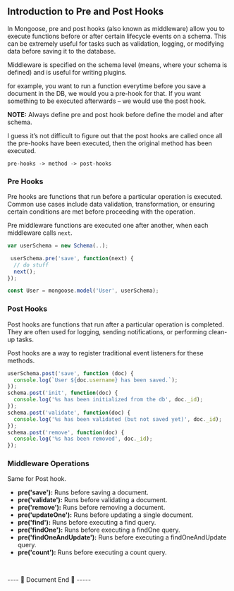 
## Introduction to Pre and Post Hooks

In Mongoose, pre and post hooks (also known as middleware) allow you to execute functions before or after certain lifecycle events on a schema. This can be extremely useful for tasks such as validation, logging, or modifying data before saving it to the database. 

Middleware is specified on the schema level (means, where your schema is defined) and is useful for writing plugins.

for example, you want to run a function everytime before you save a document in the DB, we would you a pre-hook for that. If you want something to be executed afterwards – we would use the post hook.

**NOTE:** Always define pre and post hook before define the model and after schema.

I guess it’s not difficult to figure out that the post hooks are called once all the pre-hooks have been executed, then the original method has been executed.

```
pre-hooks -> method -> post-hooks
```

### Pre Hooks

Pre hooks are functions that run before a particular operation is executed. Common use cases include data validation, transformation, or ensuring certain conditions are met before proceeding with the operation.

Pre middleware functions are executed one after another, when each middleware calls `next`.

```js
var userSchema = new Schema(..);

 userSchema.pre('save', function(next) {
  // do stuff
  next();
});

const User = mongoose.model('User', userSchema);
```


### Post Hooks

Post hooks are functions that run after a particular operation is completed. They are often used for logging, sending notifications, or performing clean-up tasks.

Post hooks are a way to register traditional event listeners for these methods.

```js
userSchema.post('save', function (doc) {
  console.log(`User ${doc.username} has been saved.`);
});
schema.post('init', function(doc) {
  console.log('%s has been initialized from the db', doc._id);
});
schema.post('validate', function(doc) {
  console.log('%s has been validated (but not saved yet)', doc._id);
});
schema.post('remove', function(doc) {
  console.log('%s has been removed', doc._id);
});
```

### Middleware Operations

Same for Post hook.

- **pre('save'):** Runs before saving a document.
- **pre('validate'):** Runs before validating a document.
- **pre('remove'):** Runs before removing a document.
- **pre('updateOne'):** Runs before updating a single document.
- **pre('find'):** Runs before executing a find query.
- **pre('findOne'):** Runs before executing a findOne query.
- **pre('findOneAndUpdate'):** Runs before executing a findOneAndUpdate query.
- **pre('count'):** Runs before executing a count query.





<br>

---- 📄 Document End 🎉 -----